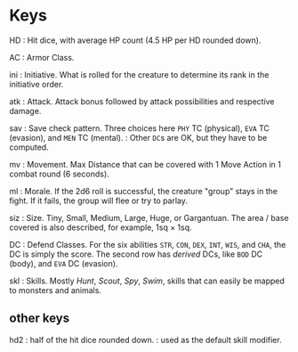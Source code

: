 
# Keys

HD
: Hit dice, with average HP count (4.5 HP per HD rounded down).

AC
: Armor Class.

ini
: Initiative. What is rolled for the creature to determine its rank in the initiative order.

atk
: Attack. Attack bonus followed by attack possibilities and respective damage.

sav
: Save check pattern. Three choices here `PHY` TC (physical), `EVA` TC (evasion), and `MEN` TC (mental).
: Other `DC`s are OK, but they have to be computed.

mv
: Movement. Max Distance that can be covered with 1 Move Action in 1 combat round (6 seconds).

ml
: Morale. If the 2d6 roll is successful, the creature "group" stays in the fight. If it fails, the group will flee or try to parlay.

siz
: Size. Tiny, Small, Medium, Large, Huge, or Gargantuan. The area / base covered is also described, for example, 1sq × 1sq.

DC
: Defend Classes. For the six abilities `STR`, `CON`, `DEX`, `INT`, `WIS`, and `CHA`, the DC is simply the score. The second row has _derived_ DCs, like `BOD` DC (body), and `EVA` DC (evasion).

skl
: Skills. Mostly _Hunt_, _Scout_, _Spy_, _Swim_, skills that can easily be mapped to monsters and animals.

<!-- COLUMN BREAK -->

## other keys

hd2
: half of the hit dice rounded down.
: used as the default skill modifier.

